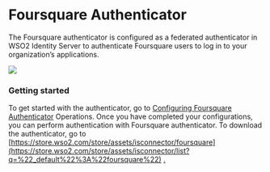 # Foursquare Authenticator

The Foursquare authenticator is configured as a federated authenticator
in WSO2 Identity Server to authenticate Foursquare users to log in to
your organization’s applications.

![](attachments/49088036/76746198.png)   

### Getting started

To get started with the authenticator, go to [Configuring Foursquare
Authenticator](https://docs.wso2.com/display/ISCONNECTORS/Configuring+Foursquare+Authenticator)
Operations. Once you have completed your configurations, you can perform
authentication with Foursquare authenticator. To download the
authenticator, go to
[https://store.wso2.com/store/assets/isconnector/foursquare](https://store.wso2.com/store/assets/isconnector/list?q=%22_default%22%3A%22foursquare%22)
[.](https://store.wso2.com/store/assets/isconnector/72c58847-0588-44f1-b356-58f9c19e9ce9)
